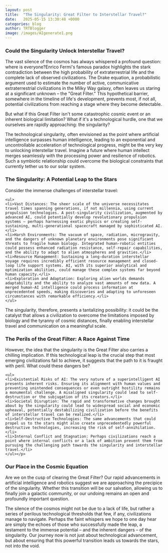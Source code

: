 ```yaml
---
layout: post
title:  "The Singularity: Great Filter to Interstellar Travel?"
date:   2025-05-15 13:30:48 +0000
categories: blog
author: TRTBlogger
image: /images/AIgenerate1.png
---
```


<h3>Could the Singularity Unlock Interstellar Travel?<!--more--></h3> 
<p>The vast silence of the cosmos has always whispered a profound question: where is everyone?Enrico Fermi's famous paradox highlights the stark contradiction between the high probability of extraterrestrial life and the complete lack of observed civilizations. The Drake equation, a probabilistic argument used to estimate the number of active, communicative extraterrestrial civilizations in the Milky Way galaxy, often leaves us staring at a significant unknown – the "Great Filter." This hypothetical barrier, somewhere in the timeline of life's development, prevents most, if not all, potential civilizations from reaching a stage where they become detectable.</p>

<p>But what if this Great Filter isn't some catastrophic cosmic event or an inherent biological limitation? What if it's a technological hurdle, one that we ourselves are rapidly approaching: the singularity?</p>

<p>The technological singularity, often envisioned as the point where artificial intelligence surpasses human intelligence, leading to an exponential and uncontrollable acceleration of technological progress, might be the very key to unlocking interstellar travel. Imagine a future where human intellect merges seamlessly with the processing power and resilience of robotics. Such a symbiotic relationship could overcome the biological constraints that currently tether us to our solar system.</p>

<h3>The Singularity: A Potential Leap to the Stars</h3>

<p>Consider the immense challenges of interstellar travel:

    <ul>
    <li>Vast Distances: The sheer scale of the universe necessitates travel times spanning generations, if not millennia, using current propulsion technologies. A post-singularity civilization, augmented by advanced AI, could potentially develop revolutionary propulsion systems – perhaps harnessing exotic physics or creating self-sustaining, multi-generational spacecraft managed by sophisticated AI.</li>
    <li>Harsh Environments: The vacuum of space, radiation, microgravity, and the dangers of unknown planetary environments pose significant threats to fragile human biology. Integrated human-robotic entities could possess enhanced radiation resistance, self-repair capabilities, and the ability to adapt to alien atmospheres and gravities.</li>
    <li>Resource Management: Sustaining a long-duration interstellar voyage requires incredibly efficient resource management and closed-loop life support systems. AI, with its superior analytical and optimization abilities, could manage these complex systems far beyond human capacity.</li>
    <li>Exploration and Adaptation: Exploring alien worlds demands adaptability and the ability to analyze vast amounts of new data. A merged human-AI intelligence could process information at unprecedented speeds, making discoveries and adapting to unforeseen circumstances with remarkable efficiency.</li>
    </ul>

The singularity, therefore, presents a tantalizing possibility: it could be the catalyst that allows a civilization to overcome the limitations imposed by biology and the tyranny of cosmic distances, finally enabling interstellar travel and communication on a meaningful scale.</p>

<h3>The Perils of the Great Filter: A Race Against Time</h3>

<p>However, the idea that the singularity is the Great Filter also carries a chilling implication. If this technological leap is the crucial step that most emerging civilizations fail to achieve, it suggests that the path to it is fraught with peril. What could these dangers be?

    <ul>
    <li>Existential Risks of AI: The very nature of a superintelligent AI presents inherent risks. Ensuring its alignment with human values and preventing unintended consequences or even outright hostility remains a monumental challenge. A misaligned singularity could lead to self-destruction or the subjugation of its creators.</li>
    <li>Societal Disruption: The rapid and transformative changes brought about by the singularity could lead to widespread social and economic upheaval, potentially destabilizing civilization before the benefits of interstellar travel can be realized.</li>
    <li>Self-Destructive Technologies: The same advancements that could propel us to the stars might also create unprecedentedly powerful destructive technologies, increasing the risk of self-annihilation.</li>
    <li>Internal Conflict and Stagnation: Perhaps civilizations reach a point where internal conflicts or a lack of ambition prevent them from pursuing the challenging path towards the singularity and interstellar travel.</li>
    </ul></p>

<h3>Our Place in the Cosmic Equation</h3>

Are we on the cusp of clearing the Great Filter? Our rapid advancements in artificial intelligence and robotics suggest we are approaching the precipice of the singularity. Whether this transition will be our salvation, allowing us to finally join a galactic community, or our undoing remains an open and profoundly important question.

The silence of the cosmos might not be due to a lack of life, but rather a series of perilous technological thresholds that few, if any, civilizations manage to navigate. Perhaps the faint whispers we hope to one day hear are simply the echoes of those who successfully made the leap, a testament to the immense potential – and the inherent dangers – of the singularity. Our journey now is not just about technological advancement, but about ensuring that this powerful transition leads us towards the stars, not into the void.
